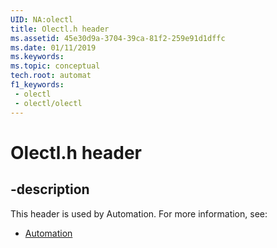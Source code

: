 ```yaml
---
UID: NA:olectl
title: Olectl.h header
ms.assetid: 45e30d9a-3704-39ca-81f2-259e91d1dffc
ms.date: 01/11/2019
ms.keywords: 
ms.topic: conceptual
tech.root: automat
f1_keywords:
 - olectl
 - olectl/olectl
---
```


# Olectl.h header


## -description

This header is used by Automation. For more information, see:

- [Automation](../_automat/index.md)

